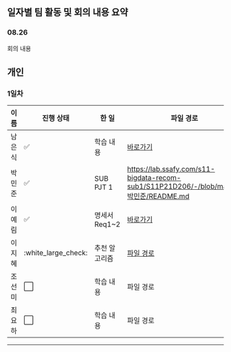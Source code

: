 ## 일자별 팀 활동 및 회의 내용 요약

### 08.26

회의 내용
<br>

## 개인

### 1일차
|이름|진행 상태|한 일|파일 경로|
|----|----|----|----|
|남은식|:white_check_mark:|학습 내용|[바로가기](./남은식)|
|박민준|:white_check_mark:|SUB PJT 1|https://lab.ssafy.com/s11-bigdata-recom-sub1/S11P21D206/-/blob/master/박민준/README.md|
|이예림|:white_check_mark:|명세서 Req1~2|[바로가기](./이예림)|
|이지혜|:white_large_check:|추천 알고리즘|[파일 경로](./이지혜/1일차)|
|조선미|:white_large_square:|학습 내용|파일 경로|
|최요하|:white_large_square:|학습 내용|파일 경로|
---
